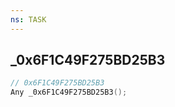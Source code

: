```yaml
---
ns: TASK
---
```

## _0x6F1C49F275BD25B3

```c
// 0x6F1C49F275BD25B3
Any _0x6F1C49F275BD25B3();
```

